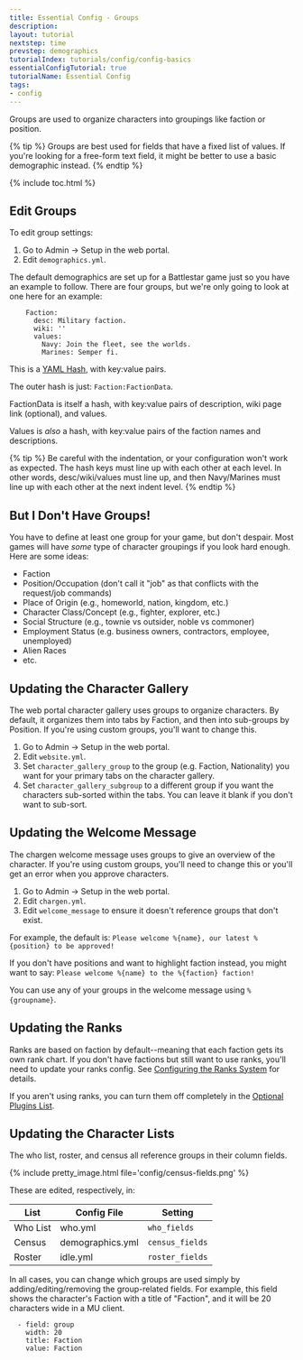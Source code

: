 ```yaml
---
title: Essential Config - Groups
description: 
layout: tutorial
nextstep: time
prevstep: demographics
tutorialIndex: tutorials/config/config-basics
essentialConfigTutorial: true
tutorialName: Essential Config
tags:
- config
---
```


Groups are used to organize characters into groupings like faction or position.

{% tip %}
Groups are best used for fields that have a fixed list of values.  If you're looking for a free-form text field, it might be better to use a basic demographic instead.
{% endtip %}

{% include toc.html %}

## Edit Groups

To edit group settings:

1. Go to Admin -> Setup in the web portal.
2. Edit `demographics.yml`.

The default demographics are set up for a Battlestar game just so you have an example to follow.  There are four groups, but we're only going to look at one here for an example:

```
    Faction:
      desc: Military faction.
      wiki: ''
      values:
        Navy: Join the fleet, see the worlds.
        Marines: Semper fi.
```

This is a [YAML Hash](/tutorials/config/config-basics/config-files.html#hash-values), with key:value pairs.

The outer hash is just:  `Faction:FactionData`.   

FactionData is itself a hash, with key:value pairs of description, wiki page link (optional), and values.

Values is _also_ a hash, with key:value pairs of the faction names and descriptions.

{% tip %}
Be careful with the indentation, or your configuration won't work as expected.  The hash keys must line up with each other at each level.  In other words, desc/wiki/values must line up, and then Navy/Marines must line up with each other at the next indent level.
{% endtip %}

## But I Don't Have Groups!

You have to define at least one group for your game, but don't despair.  Most games will have _some_ type of character groupings if you look hard enough.  Here are some ideas:

* Faction
* Position/Occupation (don't call it "job" as that conflicts with the request/job commands)
* Place of Origin (e.g., homeworld, nation, kingdom, etc.)
* Character Class/Concept (e.g., fighter, explorer, etc.)
* Social Structure (e.g., townie vs outsider, noble vs commoner)
* Employment Status (e.g. business owners, contractors, employee, unemployed)
* Alien Races
* etc.

## Updating the Character Gallery

The web portal character gallery uses groups to organize characters.  By default, it organizes them into tabs by Faction, and then into sub-groups by Position.  If you're using custom groups, you'll want to change this.

1. Go to Admin -> Setup in the web portal.
2. Edit `website.yml`.
3. Set `character_gallery_group` to the group (e.g. Faction, Nationality) you want for your primary tabs on the character gallery.
4. Set `character_gallery_subgroup` to a different group if you want the characters sub-sorted within the tabs.  You can leave it blank if you don't want to sub-sort.

## Updating the Welcome Message

The chargen welcome message uses groups to give an overview of the character.  If you're using custom groups, you'll need to change this or you'll get an error when you approve characters.

1. Go to Admin -> Setup in the web portal.
2. Edit `chargen.yml`.
3. Edit `welcome_message` to ensure it doesn't reference groups that don't exist.

For example, the default is:  `Please welcome %{name}, our latest %{position} to be approved!`

If you don't have positions and want to highlight faction instead, you might want to say:  `Please welcome %{name} to the %{faction} faction!`

You can use any of your groups in the welcome message using `%{groupname}`.

## Updating the Ranks

Ranks are based on faction by default--meaning that each faction gets its own rank chart.  If you don't have factions but still want to use ranks, you'll need to update your ranks config.  See [Configuring the Ranks System](/tutorials/config/ranks.html) for details.

If you aren't using ranks, you can turn them off completely in the [Optional Plugins List](/tutorials/config/basic-config/plugins.html).

## Updating the Character Lists

The who list, roster, and census all reference groups in their column fields.

{% include pretty_image.html file='config/census-fields.png' %}

These are edited, respectively, in:

| List | Config File | Setting |
| --- | --- | --- |
| Who List | who.yml | `who_fields` |
| Census | demographics.yml | `census_fields` |
| Roster | idle.yml | `roster_fields` |

In all cases, you can change which groups are used simply by adding/editing/removing the group-related fields.  For example, this field shows the character's Faction with a title of "Faction", and it will be 20 characters wide in a MU client.

```
  - field: group
    width: 20
    title: Faction
    value: Faction
```


